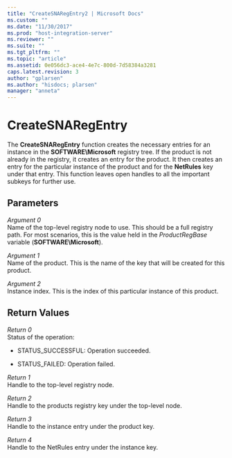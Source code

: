 ```yaml
---
title: "CreateSNARegEntry2 | Microsoft Docs"
ms.custom: ""
ms.date: "11/30/2017"
ms.prod: "host-integration-server"
ms.reviewer: ""
ms.suite: ""
ms.tgt_pltfrm: ""
ms.topic: "article"
ms.assetid: 0e056dc3-ace4-4e7c-800d-7d58384a3281
caps.latest.revision: 3
author: "gplarsen"
ms.author: "hisdocs; plarsen"
manager: "anneta"
---
```

# CreateSNARegEntry
The **CreateSNARegEntry** function creates the necessary entries for an instance in the **SOFTWARE\Microsoft** registry tree. If the product is not already in the registry, it creates an entry for the product. It then creates an entry for the particular instance of the product and for the **NetRules** key under that entry. This function leaves open handles to all the important subkeys for further use.  
  
## Parameters  
 *Argument 0*  
 Name of the top-level registry node to use. This should be a full registry path. For most scenarios, this is the value held in the *ProductRegBase* variable (**SOFTWARE\Microsoft**).  
  
 *Argument 1*  
 Name of the product. This is the name of the key that will be created for this product.  
  
 *Argument 2*  
 Instance index. This is the index of this particular instance of this product.  
  
## Return Values  
 *Return 0*  
 Status of the operation:  
  
-   STATUS_SUCCESSFUL: Operation succeeded.  
  
-   STATUS_FAILED: Operation failed.  
  
 *Return 1*  
 Handle to the top-level registry node.  
  
 *Return 2*  
 Handle to the products registry key under the top-level node.  
  
 *Return 3*  
 Handle to the instance entry under the product key.  
  
 *Return 4*  
 Handle to the NetRules entry under the instance key.